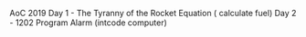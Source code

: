 AoC 2019
Day 1 - The Tyranny of the Rocket Equation ( calculate fuel)
Day 2 - 1202 Program Alarm (intcode computer)
